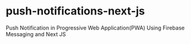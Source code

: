 # push-notifications-next-js
Push Notification in Progressive Web Application(PWA) Using Firebase Messaging and Next JS
